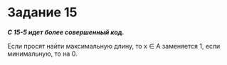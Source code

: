 # Задание 15

***C 15-5 идет более совершенный код.***


Если просят найти максимальную длину, то x ∈ A заменяется 1, если минимальную, то на 0.
